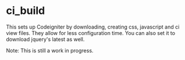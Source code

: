 ci_build
========

This sets up Codeigniter by downloading, creating css, javascript and ci view files. They allow for less configuration time. You can also set it to download jquery's latest as well.


Note: This is still a work in progress.